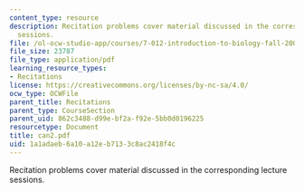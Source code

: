 ```yaml
---
content_type: resource
description: Recitation problems cover material discussed in the corresponding lecture
  sessions.
file: /ol-ocw-studio-app/courses/7-012-introduction-to-biology-fall-2004/1a1adaeb6a10a12eb7133c8ac2418f4c_can2.pdf
file_size: 23787
file_type: application/pdf
learning_resource_types:
- Recitations
license: https://creativecommons.org/licenses/by-nc-sa/4.0/
ocw_type: OCWFile
parent_title: Recitations
parent_type: CourseSection
parent_uid: 862c3488-d99e-bf2a-f92e-5bb0d0196225
resourcetype: Document
title: can2.pdf
uid: 1a1adaeb-6a10-a12e-b713-3c8ac2418f4c
---
```

Recitation problems cover material discussed in the corresponding lecture sessions.